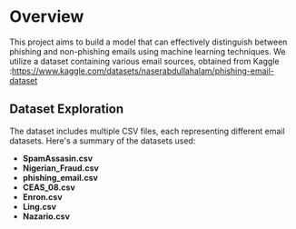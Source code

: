 # Overview

This project aims to build a model that can effectively distinguish between phishing and non-phishing emails using machine learning techniques. We utilize a dataset containing various email sources, obtained from Kaggle :https://www.kaggle.com/datasets/naserabdullahalam/phishing-email-dataset

## Dataset Exploration

The dataset includes multiple CSV files, each representing different email datasets. Here's a summary of the datasets used:

- **SpamAssasin.csv**
- **Nigerian_Fraud.csv**
- **phishing_email.csv**
- **CEAS_08.csv**
- **Enron.csv**
- **Ling.csv**
- **Nazario.csv**
